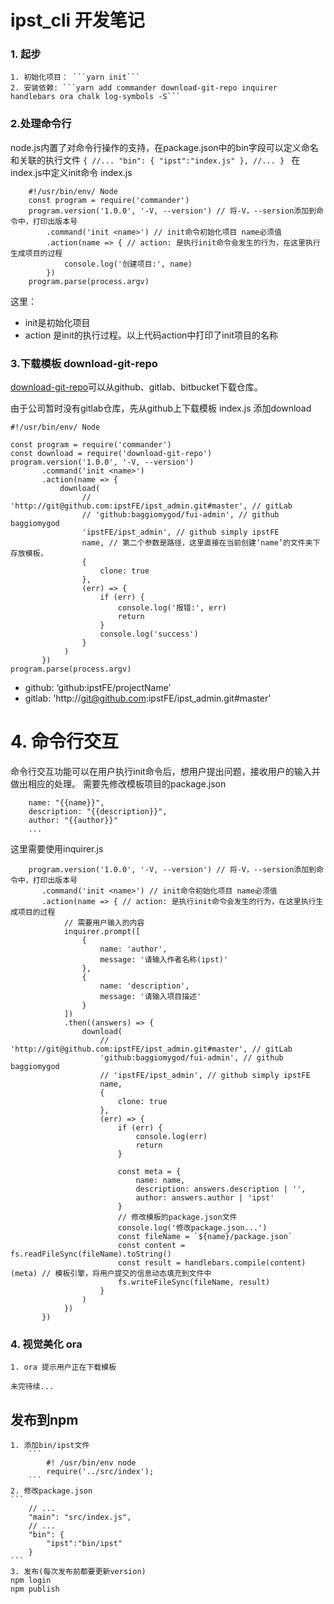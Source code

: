 # ipst_cli 开发笔记

### 1. 起步
    1. 初始化项目： ```yarn init```
    2. 安装依赖: ```yarn add commander download-git-repo inquirer handlebars ora chalk log-symbols -S```
### 2.处理命令行
node.js内置了对命令行操作的支持，在package.json中的bin字段可以定义命名和关联的执行文件
    ```{
        //...
        "bin": {
            "ipst":"index.js"
        },
        //...
        }
    ```
在index.js中定义init命令
index.js
```
    #!/usr/bin/env/ Node
    const program = require('commander')
    program.version('1.0.0', '-V, --version') // 将-V，--sersion添加到命令中，打印出版本号
        .command('init <name>') // init命令初始化项目 name必须值
        .action(name => { // action: 是执行init命令会发生的行为，在这里执行生成项目的过程
            console.log('创建项目:', name)
        })
    program.parse(process.argv)
```
这里：
- init是初始化项目
- action 是init的执行过程。以上代码action中打印了init项目的名称

### 3.下载模板 download-git-repo
[download-git-repo](https://www.npmjs.com/package/download-git-repo)可以从github、gitlab、bitbucket下载仓库。

由于公司暂时没有gitlab仓库，先从github上下载模板
index.js 添加download
```
#!/usr/bin/env/ Node

const program = require('commander')
const download = require('download-git-repo')
program.version('1.0.0', '-V, --version') 
       .command('init <name>') 
       .action(name => { 
           download(
                // 'http://git@github.com:ipstFE/ipst_admin.git#master', // gitLab
                // 'github:baggiomygod/fui-admin', // github baggiomygod
                'ipstFE/ipst_admin', // github simply ipstFE
                name, // 第二个参数是路径，这里直接在当前创建‘name’的文件夹下存放模板，
                {
                    clone: true
                },
                (err) => {
                    if (err) {
                        console.log('报错:', err)
                        return
                    }
                    console.log('success')
                }
            )
       })
program.parse(process.argv)
```
- github: ‘github:ipstFE/projectName’
- gitlab: 'http://git@github.com:ipstFE/ipst_admin.git#master'

# 4. 命令行交互
命令行交互功能可以在用户执行init命令后，想用户提出问题，接收用户的输入并做出相应的处理。
需要先修改模板项目的package.json
```
    name: "{{name}}",
    description: "{{description}}",
    author: "{{author}}"
    ...
```
这里需要使用inquirer.js
```
    program.version('1.0.0', '-V, --version') // 将-V，--sersion添加到命令中，打印出版本号
       .command('init <name>') // init命令初始化项目 name必须值
       .action(name => { // action: 是执行init命令会发生的行为，在这里执行生成项目的过程
            // 需要用户输入的内容
            inquirer.prompt([
                {
                    name: 'author',
                    message: '请输入作者名称(ipst)'
                },
                {
                    name: 'description',
                    message: '请输入项目描述'
                }
            ])
            .then((answers) => {
                download(
                    // 'http://git@github.com:ipstFE/ipst_admin.git#master', // gitLab
                    'github:baggiomygod/fui-admin', // github baggiomygod
                    // 'ipstFE/ipst_admin', // github simply ipstFE
                    name,
                    {
                        clone: true
                    },
                    (err) => {
                        if (err) {
                            console.log(err)
                            return
                        }

                        const meta = {
                            name: name,
                            description: answers.description | '',
                            author: answers.author | 'ipst'
                        }
                        // 修改模板的package.json文件
                        console.log('修改package.json...')
                        const fileName = `${name}/package.json`
                        const content = fs.readFileSync(fileName).toString()
                        const result = handlebars.compile(content)(meta) // 模板引擎，将用户提交的信息动态填充到文件中
                        fs.writeFileSync(fileName, result)
                    }
                )
            })
       })
```

### 4. 视觉美化 ora
    1. ora 提示用户正在下载模板
    
    未完待续...


## 发布到npm
    1. 添加bin/ipst文件
        ```
            #! /usr/bin/env node
            require('../src/index');
        ```
    2. 修改package.json
    ```
        // ...
        "main": "src/index.js",
        // ...
        "bin": {
            "ipst":"bin/ipst"
        }
    ```
    3. 发布(每次发布前都要更新version)
    npm login
    npm publish